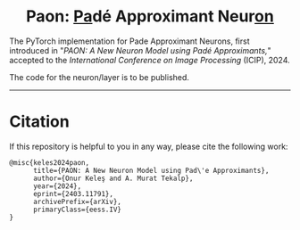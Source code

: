 # <div align="center">Paon: <ins>Pa</ins>dé Approximant Neur<ins>on</ins>
The PyTorch implementation for Pade Approximant Neurons, first introduced in "_PAON: A New Neuron Model using Padé Approximants,_" accepted to the _International Conference on Image Processing_ (ICIP), 2024.

The code for the neuron/layer is to be published.

---
# Citation
If this repository is helpful to you in any way, please cite the following work:
```
@misc{keles2024paon,
      title={PAON: A New Neuron Model using Pad\'e Approximants}, 
      author={Onur Keleş and A. Murat Tekalp},
      year={2024},
      eprint={2403.11791},
      archivePrefix={arXiv},
      primaryClass={eess.IV}
}
```
